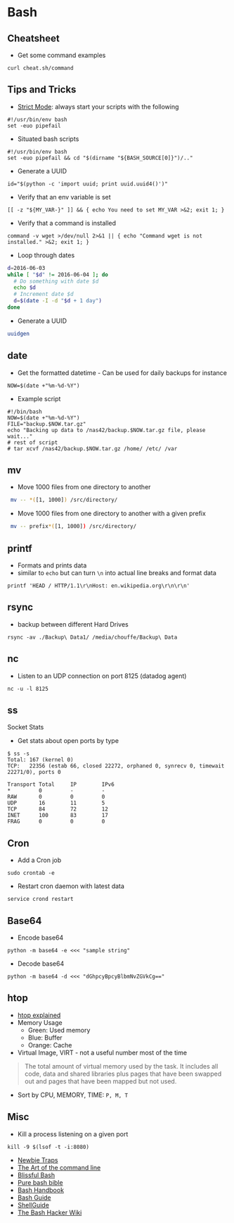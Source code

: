 # Bash

## Cheatsheet

* Get some command examples
```
curl cheat.sh/command
```

## Tips and Tricks

* [Strict Mode](http://redsymbol.net/articles/unofficial-bash-strict-mode/): always start your scripts with the following
```
#!/usr/bin/env bash
set -euo pipefail
```
* Situated bash scripts
```
#!/usr/bin/env bash
set -euo pipefail && cd "$(dirname "${BASH_SOURCE[0]}")/.."
```
* Generate a UUID
```
id="$(python -c 'import uuid; print uuid.uuid4()')"
```
* Verify that an env variable is set
```
[[ -z "${MY_VAR-}" ]] && { echo You need to set MY_VAR >&2; exit 1; }
```
* Verify that a command is installed
```
command -v wget >/dev/null 2>&1 || { echo "Command wget is not installed." >&2; exit 1; }
```

* Loop through dates

```bash
d=2016-06-03
while [ "$d" != 2016-06-04 ]; do
  # Do something with date $d
  echo $d
  # Increment date $d
  d=$(date -I -d "$d + 1 day")
done
```
* Generate a UUID
```bash
uuidgen
```

## date

* Get the formatted datetime - Can be used for daily backups for instance
```
NOW=$(date +"%m-%d-%Y")
```
* Example script
```
#!/bin/bash
NOW=$(date +"%m-%d-%Y")
FILE="backup.$NOW.tar.gz"
echo "Backing up data to /nas42/backup.$NOW.tar.gz file, please wait..."
# rest of script
# tar xcvf /nas42/backup.$NOW.tar.gz /home/ /etc/ /var
```

## mv

* Move 1000 files from one directory to another
```bash
 mv -- *([1, 1000]) /src/directory/
 ```
* Move 1000 files from one directory to another with a given prefix
```bash
 mv -- prefix*([1, 1000]) /src/directory/
```

## printf

* Formats and prints data
* similar to `echo` but can turn `\n` into actual line breaks and format data
```
printf 'HEAD / HTTP/1.1\r\nHost: en.wikipedia.org\r\n\r\n'
```

## rsync

* backup between different Hard Drives
```
rsync -av ./Backup\ Data1/ /media/chouffe/Backup\ Data
```

## nc

* Listen to an UDP connection on port 8125 (datadog agent)
```
nc -u -l 8125
```

## ss

Socket Stats
* Get stats about open ports by type
```
$ ss -s
Total: 167 (kernel 0)
TCP:   22356 (estab 66, closed 22272, orphaned 0, synrecv 0, timewait 22271/0), ports 0

Transport Total     IP        IPv6
*         0         -         -
RAW       0         0         0
UDP       16        11        5
TCP       84        72        12
INET      100       83        17
FRAG      0         0         0
```

## Cron

* Add a Cron job
```
sudo crontab -e
```
* Restart cron daemon with latest data
```
service crond restart
```

## Base64

* Encode base64
```
python -m base64 -e <<< "sample string"
```
* Decode base64
```
python -m base64 -d <<< "dGhpcyBpcyBlbmNvZGVkCg=="
```

## htop

* [htop explained](https://peteris.rocks/blog/htop/)
* Memory Usage
  * Green: Used memory
  * Blue: Buffer
  * Orange: Cache
* Virtual Image, VIRT - not a useful number most of the time
> The total amount of virtual memory used by the task. It includes all code, data and shared libraries plus pages that have been swapped out and pages that have been mapped but not used.

* Sort by CPU, MEMORY, TIME: `P, M, T`

## Misc

* Kill a process listening on a given port
```
kill -9 $(lsof -t -i:8080)
```
* [Newbie Traps](https://wiki.bash-hackers.org/scripting/newbie_traps)
* [The Art of the command line](https://github.com/jlevy/the-art-of-command-line)
* [Blissful Bash](https://github.com/pesterhazy/blissful-bash)
* [Pure bash bible](https://github.com/dylanaraps/pure-bash-bible)
* [Bash Handbook](https://github.com/denysdovhan/bash-handbook)
* [Bash Guide](https://github.com/Idnan/bash-guide)
* [ShellGuide](https://google.github.io/styleguide/shellguide.html)
* [The Bash Hacker Wiki](https://wiki.bash-hackers.org/start)
